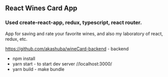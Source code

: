 ## React Wines Card App
### Used create-react-app, redux, typescript, react router.

App for saving and rate your favorite wines, and also my laboratory of react, redux, etc.

https://github.com/akashuba/wineCard-backend - backend

+ npm install 
+ yarn start - to start dev server //localhost:3000/
+ yarn build - make bundle

